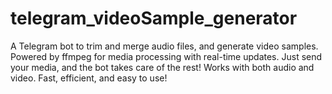 # telegram_videoSample_generator
A Telegram bot to trim and merge audio files, and generate video samples. Powered by ffmpeg for media processing with real-time updates. Just send your media, and the bot takes care of the rest! Works with both audio and video. Fast, efficient, and easy to use!
